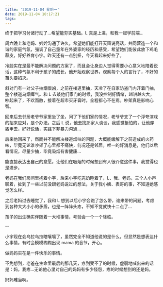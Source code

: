 ```yaml
---
title: '2019-11-04 星期一'
date: 2019-11-04 10:17:21
tags:
---
```


终于把学习付诸行动了...希望能夯实基础。L 真是上进，和我一起学前端...

周六晚上和老妈、妗妗沟通了许久，希望她们能打开天窗说亮话，共同营造一个和谐的家庭气氛，强调了自己童年在外婆家的经历和感受，希望她们能彼此放下鸡毛蒜皮，好好养育小宇。昨天还有一点别扭，今天看起来好些了。

冷脸实在是最不能解决问题的方案了，而且会让身边人觉得需要小心意义地陪着说话，这种气氛不利于孩子的成长，他开始观察世界，观察每个人的言行了，不好的苗头要掐灭。

斜对门有一对父子抽烟很凶，之前在楼道里抽，天冷了在自家防盗门内开着门抽，整个楼道乌烟瘴气。和 L 去敲他们家门的时候，我没控制好情绪，越讲越火大，吵起来了，不欢而散，接着在超市买牙膏时，全程都心不在焉。吵架真是影响心智。

回来后去邻居老爷爷家里坐了坐，问了下他们家的情况，老爷爷支了一个浮夸演戏的招来应对，是个办法。之后 L 说，他去找那家人谈谈，我感觉挺怕的，让他穿盔甲去，好好说话，实践下非暴力沟通...

后来他回来了，然而并不能解决楼道烟味的问题，大概能缓解下之前造成的火药味，毕竟无论谁吵架了心里都不痛快，何况还是邻居。唯一的好消息是，他们以后看情况，尽量少抽，毕竟吸烟有害健康...

能直接表达出自己的意愿，让他们在吸烟的时候想到有人很介意这件事，我觉得也是进步。

老妈在我们房间里抱着小宇，后来小宇吃完奶睡着了，L、我、老妈，三个人小声聊着，扯到了一些以前没跟老妈说过的想法，关于我小姨、表哥的事，不知道她感觉怎么样。

之后老妈过去睡觉了，我和 L 想到以后小宇会跑了怎么带，谁来带的问题，考虑到各种大大小小的矛盾，也是一阵阵头疼，不知不觉就快十二点了...

孩子的出生确实伴随着一大堆事情，考验会一个一个降临。

--

小宇现在会乌拉乌拉瞎嚷嚷了，虽然完全不知道他说的是什么，但显然是想表达什么事情，有时会模模糊糊出现 mama 的音节，开心。

做妈妈实在是一件快乐的事情。

不免想到，老爸在生命里最后的那几天，疼到受不了的时候，虚弱地喊出来的话是：妈，我疼...无论他心里对自己的妈妈有多少怪怨，疼的时候想到的还是妈。

妈妈难当啊。


